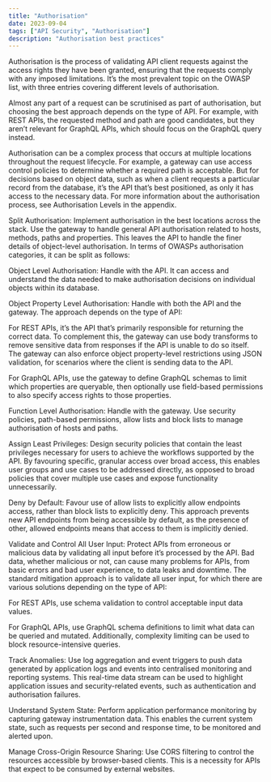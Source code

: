 ```yaml
---
title: "Authorisation"
date: 2023-09-04
tags: ["API Security", "Authorisation"]
description: "Authorisation best practices"
---
```


Authorisation is the process of validating API client requests against the access rights they have been granted, ensuring that the requests comply with any imposed limitations. It’s the most prevalent topic on the OWASP list, with three entries covering different levels of authorisation.

Almost any part of a request can be scrutinised as part of authorisation, but choosing the best approach depends on the type of API. For example, with REST APIs, the requested method and path are good candidates, but they aren’t relevant for GraphQL APIs, which should focus on the GraphQL query instead.

Authorisation can be a complex process that occurs at multiple locations throughout the request lifecycle. For example, a gateway can use access control policies to determine whether a required path is acceptable. But for decisions based on object data, such as when a client requests a particular record from the database, it’s the API that’s best positioned, as only it has access to the necessary data. For more information about the authorisation process, see Authorisation Levels in the appendix.

Split Authorisation: Implement authorisation in the best locations across the stack. Use the gateway to handle general API authorisation related to hosts, methods, paths and properties. This leaves the API to handle the finer details of object-level authorisation. In terms of OWASPs authorisation categories, it can be split as follows:

Object Level Authorisation: Handle with the API. It can access and understand the data needed to make authorisation decisions on individual objects within its database.

Object Property Level Authorisation: Handle with both the API and the gateway. The approach depends on the type of API:

For REST APIs, it’s the API that’s primarily responsible for returning the correct data. To complement this, the gateway can use body transforms to remove sensitive data from responses if the API is unable to do so itself. The gateway can also enforce object property-level restrictions using JSON validation, for scenarios where the client is sending data to the API.

For GraphQL APIs, use the gateway to define GraphQL schemas to limit which properties are queryable, then optionally use field-based permissions to also specify access rights to those properties. 

Function Level Authorisation: Handle with the gateway. Use security policies, path-based permissions, allow lists and block lists to manage authorisation of hosts and paths.

Assign Least Privileges: Design security policies that contain the least privileges necessary for users to achieve the workflows supported by the API. By favouring specific, granular access over broad access, this enables user groups and use cases to be addressed directly, as opposed to broad policies that cover multiple use cases and expose functionality unnecessarily.

Deny by Default: Favour use of allow lists to explicitly allow endpoints access, rather than block lists to explicitly deny. This approach prevents new API endpoints from being accessible by default, as the presence of other, allowed endpoints means that access to them is implicitly denied.

Validate and Control All User Input: Protect APIs from erroneous or malicious data by validating all input before it’s processed by the API. Bad data, whether malicious or not, can cause many problems for APIs, from basic errors and bad user experience, to data leaks and downtime. The standard mitigation approach is to validate all user input, for which there are various solutions depending on the type of API:

For REST APIs, use schema validation to control acceptable input data values.

For GraphQL APIs, use GraphQL schema definitions to limit what data can be queried and mutated. Additionally, complexity limiting can be used to block resource-intensive queries.

Track Anomalies: Use log aggregation and event triggers to push data generated by application logs and events into centralised monitoring and reporting systems. This real-time data stream can be used to highlight application issues and security-related events, such as authentication and authorisation failures.

Understand System State: Perform application performance monitoring by capturing gateway instrumentation data. This enables the current system state, such as requests per second and response time, to be monitored and alerted upon.

Manage Cross-Origin Resource Sharing: Use CORS filtering to control the resources accessible by browser-based clients. This is a necessity for APIs that expect to be consumed by external websites.

